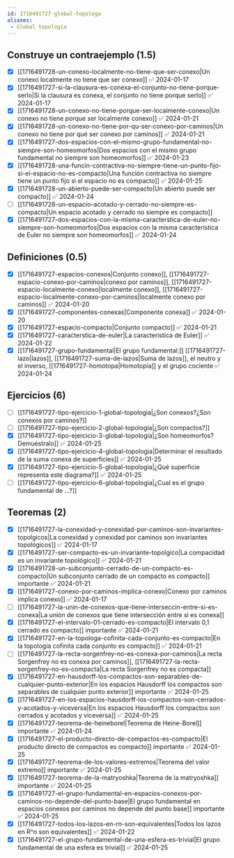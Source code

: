 ```yaml
---
id: 1716491727-global-topologa
aliases:
 - Global topología
---
```



## Construye un contraejemplo (1.5)

- [x] [[1716491728-un-conexo-localmente-no-tiene-que-ser-conexo|Un conexo localmente no tiene que ser conexo]] ✅ 2024-01-17
- [x] [[1716491727-si-la-clausura-es-conexa-el-conjunto-no-tiene-porque-serlo|Si la clausura es conexa, el conjunto no tiene porque serlo]] ✅ 2024-01-17
- [x] [[1716491728-un-conexo-no-tiene-porque-ser-localmente-conexo|Un conexo no tiene porque ser localmente conexo]] ✅ 2024-01-21
- [x] [[1716491728-un-conexo-no-tiene-por-qu-ser-conexo-por-caminos|Un conexo no tiene por qué ser conexo por caminos]] ✅ 2024-01-21
- [x] [[1716491727-dos-espacios-con-el-mismo-grupo-fundamental-no-siempre-son-homeomorfos|Dos espacios con el mismo grupo fundamental no siempre son homeomorfos]] ✅ 2024-01-23
- [x] [[1716491728-una-funcin-contractiva-no-siempre-tiene-un-punto-fijo-si-el-espacio-no-es-compacto|Una función contractiva no siempre tiene un punto fijo si el espacio no es compacto]] ✅ 2024-01-25
- [x] [[1716491728-un-abierto-puede-ser-compacto|Un abierto puede ser compacto]] ✅ 2024-01-24
- [ ] [[1716491728-un-espacio-acotado-y-cerrado-no-siempre-es-compacto|Un espacio acotado y cerrado no siempre es compacto]]
- [x] [[1716491727-dos-espacios-con-la-misma-caracterstica-de-euler-no-siempre-son-homeomorfos|Dos espacios con la misma característica de Euler no siempre son homeomorfos]] ✅ 2024-01-24

## Definiciones (0.5)

- [x] [[1716491727-espacios-conexos|Conjunto conexo]], [[1716491727-espacio-conexo-por-caminos|conexo por caminos]], [[1716491727-espacio-localmente-conexo|localmente conexo]], [[1716491727-espacio-localmente-conexo-por-caminos|localmente conexo por caminos]] ✅ 2024-01-20
- [x] [[1716491727-componentes-conexas|Componente conexa]] ✅ 2024-01-20
- [x] [[1716491727-espacio-compacto|Conjunto compacto]] ✅ 2024-01-21
- [x] [[1716491727-caracterstica-de-euler|La característica de Euler]] ✅ 2024-01-22
- [x] [[1716491727-grupo-fundamental|El grupo fundamental:]] [[1716491727-lazo|lazos]], [[1716491727-suma-de-lazos|Suma de lazos]], el neutro y el inverso, [[1716491727-homotopa|Homotopía]] y el grupo cociente ✅ 2024-01-24

## Ejercicios (6)

- [ ] [[1716491727-tipo-ejercicio-1-global-topologia|¿Son conexos?¿Son conexos por caminos?]]
- [ ] [[1716491727-tipo-ejercicio-2-global-topologia|¿Son compactos?]]
- [x] [[1716491727-tipo-ejercicio-3-global-topologia|¿Son homeomorfos? Demuéstralo]] ✅ 2024-01-25
- [x] [[1716491727-tipo-ejercicio-4-global-topologia|Determinar el resultado de la suma conexa de superficies]] ✅ 2024-01-25
- [x] [[1716491727-tipo-ejercicio-5-global-topologia|¿Qué superficie representa este diagrama?]] ✅ 2024-01-25
- [ ] [[1716491727-tipo-ejercicio-6-global-topologia|¿Cual es el grupo fundamental de ...?]]

## Teoremas (2) 

- [x] [[1716491727-la-conexidad-y-conexidad-por-caminos-son-invariantes-topolgicos|La conexidad y conexidad por caminos son invariantes topológicos]] ✅ 2024-01-17
- [x] [[1716491727-ser-compacto-es-un-invariante-topolgico|La compacidad es un invariante topológico]] ✅ 2024-01-21
- [x] [[1716491728-un-subconjunto-cerrado-de-un-compacto-es-compacto|Un subconjunto cerrado de un compacto es compacto]] importante ✅ 2024-01-21
- [x] [[1716491727-conexo-por-caminos-implica-conexo|Conexo por caminos implica conexo]] ✅ 2024-01-17
- [ ] [[1716491727-la-unin-de-conexos-que-tiene-interseccin-entre-si-es-conexa|La unión de conexos que tiene intersección entre si es conexa]]
- [x] [[1716491727-el-intervalo-01-cerrado-es-compacto|El intervalo 0,1 cerrado es compacto]] importante ✅ 2024-01-21
- [x] [[1716491727-en-la-topologa-cofinita-cada-conjunto-es-compacto|En la topología cofinita cada conjunto es compacto]] ✅ 2024-01-21
- [ ] [[1716491727-la-recta-sorgenfrey-no-es-conexa-por-caminos|La recta Sorgenfrey no es conexa por caminos]], [[1716491727-la-recta-sorgenfrey-no-es-compacta|La recta Sorgenfrey no es compacta]]
- [x] [[1716491727-en-hausdorff-los-compactos-son-separables-de-cualquier-punto-exterior|En los espacios Hausdorff los compactos son separables de cualquier punto exterior]] importante ✅ 2024-01-25
- [x] [[1716491727-en-los-espacios-hausdorff-los-compactos-son-cerrados-y-acotados-y-viceversa|En los espacios Hausdorff los compactos son cerrados y acotados y viceversa]] ✅ 2024-01-25
- [x] [[1716491727-teorema-de-heineborel|Teorema de Heine-Borel]] importante ✅ 2024-01-24
- [x] [[1716491727-el-producto-directo-de-compactos-es-compacto|El producto directo de compactos es compacto]] importante ✅ 2024-01-25
- [x] [[1716491727-teorema-de-los-valores-extremos|Teorema del valor extremo]] importante ✅ 2024-01-25
- [x] [[1716491727-teorema-de-la-matryoshka|Teorema de la matryoshka]] importante ✅ 2024-01-25
- [x] [[1716491727-el-grupo-fundamental-en-espacios-conexos-por-caminos-no-depende-del-punto-base|El grupo fundamental en espacios conexos por caminos no depende del punto base]] importante ✅ 2024-01-25
- [x] [[1716491727-todos-los-lazos-en-rn-son-equivalentes|Todos los lazos en R^n son equivalentes]] ✅ 2024-01-22
- [x] [[1716491727-el-grupo-fundamental-de-una-esfera-es-trivial|El grupo fundamental de una esfera es trivial]] ✅ 2024-01-25